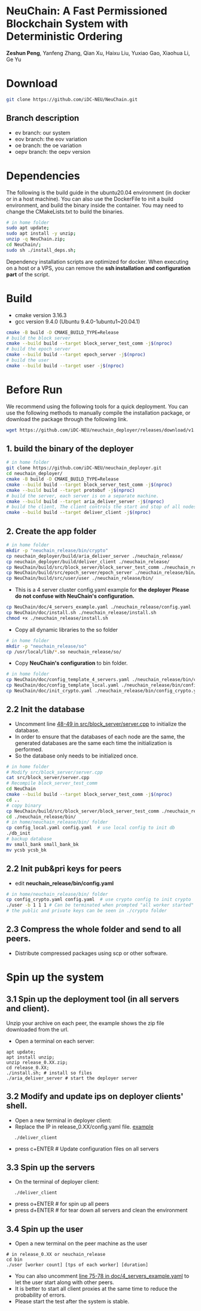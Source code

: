 # NeuChain: A Fast Permissioned Blockchain System with Deterministic Ordering
**Zeshun Peng**, Yanfeng Zhang, Qian Xu, Haixu Liu, Yuxiao Gao, Xiaohua Li, Ge Yu
# Download
```sh
git clone https://github.com/iDC-NEU/NeuChain.git
```
## Branch description
* ev branch: our system
* eov branch: the eov variation
* oe branch: the oe variation
* oepv branch: the oepv version

# Dependencies
The following is the build guide in the ubuntu20.04 environment (in docker or in a host machine).
You can also use the DockerFile to init a build environment, and build the binary inside the container.
You may need to change the CMakeLists.txt to build the binaries.
```sh
# in home folder
sudo apt update;
sudo apt install -y unzip;
unzip -q NeuChain.zip;
cd NeuChain/;
sudo sh ./install_deps.sh;
```
Dependency installation scripts are optimized for docker.
When executing on a host or a VPS, you can remove the **ssh installation and configuration part** of the script.

# Build
* cmake version 3.16.3
* gcc version 9.4.0 (Ubuntu 9.4.0-1ubuntu1~20.04.1)
```sh
cmake -B build -D CMAKE_BUILD_TYPE=Release
# build the block server
cmake --build build --target block_server_test_comm -j$(nproc)
# build the epoch server
cmake --build build --target epoch_server -j$(nproc)
# build the user
cmake --build build --target user -j$(nproc)
```

# Before Run
We recommend using the following tools for a quick deployment.
You can use the following methods to manually compile the installation package, or download the package through the following link.
```sh
wget https://github.com/iDC-NEU/neuchain_deployer/releases/download/v1.1/release_0.30_v5.zip
```

## 1. build the binary of the deployer
```sh
# in home folder
git clone https://github.com/iDC-NEU/neuchain_deployer.git
cd neuchain_deployer/
cmake -B build -D CMAKE_BUILD_TYPE=Release
cmake --build build --target block_server_test_comm -j$(nproc)
cmake --build build --target protobuf -j$(nproc)
# build the server, each server is on a separate machine.
cmake --build build --target aria_deliver_server -j$(nproc)
# build the client, The client controls the start and stop of all nodes
cmake --build build --target deliver_client -j$(nproc)
```
## 2. Create the app folder
```sh
# in home folder
mkdir -p "neuchain_release/bin/crypto"
cp neuchain_deployer/build/aria_deliver_server ./neuchain_release/
cp neuchain_deployer/build/deliver_client ./neuchain_release/
cp NeuChain/build/src/block_server/block_server_test_comm ./neuchain_release/bin/
cp NeuChain/build/src/epoch_server/epoch_server ./neuchain_release/bin/
cp NeuChain/build/src/user/user ./neuchain_release/bin/
```
* This is a 4 server cluster config.yaml example for **the deployer**
**Please do not confuse with NeuChain's configuration.**
```sh
cp NeuChain/doc/4_servers_example.yaml ./neuchain_release/config.yaml
cp NeuChain/doc/install.sh ./neuchain_release/install.sh
chmod +x ./neuchain_release/install.sh
```
* Copy all dynamic libraries to the so folder
```sh
# in home folder
mkdir -p "neuchain_release/so"
cp /usr/local/lib/*.so neuchain_release/so/
```

* Copy **NeuChain's configuration** to bin folder.
```sh
# in home folder
cp NeuChain/doc/config_template_4_servers.yaml ./neuchain_release/bin/config-template.yaml
cp NeuChain/doc/config_template_local.yaml ./neuchain_release/bin/config_local.yaml
cp NeuChain/doc/init_crypto.yaml ./neuchain_release/bin/config_crypto.yaml
```
## 2.2 Init the database
* Uncomment line [48-49 in src/block_server/server.cpp](src/block_server/server.cpp) to initialize the database.
* In order to ensure that the databases of each node are the same, the generated databases are the same each time the initialization is performed.
* So the database only needs to be initialized once.
```sh
# in home folder
# Modify src/block_server/server.cpp
cat src/block_server/server.cpp
# Recompile block_server_test_comm
cd NeuChain
cmake --build build --target block_server_test_comm -j$(nproc)
cd ..
# copy binary
cp NeuChain/build/src/block_server/block_server_test_comm ./neuchain_release/bin/db_init
cd ./neuchain_release/bin/
# in home/neuchain_release/bin/ folder
cp config_local.yaml config.yaml  # use local config to init db
./db_init
# backup database
mv small_bank small_bank_bk
mv ycsb ycsb_bk
```
## 2.2 Init pub&pri keys for peers
* edit **neuchain_release/bin/config.yaml**
```sh
# in home/neuchain_release/bin/ folder
cp config_crypto.yaml config.yaml  # use crypto config to init crypto
./user -b 1 1 1 # Can be terminated when prompted "all worker started"
# the public and private keys can be seen in ./crypto folder
```
## 2.3 Compress the whole folder and send to all peers.
* Distribute compressed packages using scp or other software.

# Spin up the system

## 3.1 Spin up the deployment tool (in all servers and client).
Unzip your archive on each peer, the example shows the zip file downloaded from the url.
* Open a terminal on each server:
```shell
apt update;
apt install unzip;
unzip release_0.XX.zip;
cd release_0.XX;
./install.sh; # install so files
./aria_deliver_server # start the deployer server
```
## 3.2 Modify and update ips on deployer clients' shell.
* Open a new terminal in deployer client:
* Replace the IP in release_0.XX/config.yaml file. [example](doc/4_servers_example.yaml)

```shell
   ./deliver_client
```
* press c+ENTER # Update configuration files on all servers

## 3.3 Spin up the servers
* On the terminal of deployer client:
```shell
   ./deliver_client
```
* press o+ENTER # for spin up all peers
* press d+ENTER # for tear down all servers and clean the environment

## 3.4 Spin up the user
* Open a new terminal on the peer machine as the user
```shell
# in release_0.XX or neuchain_release
cd bin
./user [worker count] [tps of each worker] [duration]
```
* You can also uncomment [line 75-78 in doc/4_servers_example.yaml](doc/4_servers_example.yaml) to let the user start along with other peers.
* It is better to start all client proxies at the same time to reduce the probability of errors.
* Please start the test after the system is stable.